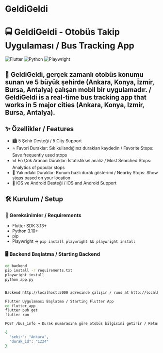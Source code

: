 # GeldiGeldi
# 🚍 GeldiGeldi - Otobüs Takip Uygulaması / Bus Tracking App

![Flutter](https://img.shields.io/badge/Flutter-3.13-blue?logo=flutter)
![Python](https://img.shields.io/badge/Python-3.10%2B-yellow?logo=python)
![Playwright](https://img.shields.io/badge/Playwright-1.35-green?logo=playwright)

## 📌 GeldiGeldi, gerçek zamanlı otobüs konumu sunan ve 5 büyük şehirde (Ankara, Konya, İzmir, Bursa, Antalya) çalışan mobil bir uygulamadır. / GeldiGeldi is a real-time bus tracking app that works in 5 major cities (Ankara, Konya, Izmir, Bursa, Antalya).

## ✨ Özellikler / Features
- 🏙️ 5 Şehir Desteği / 5 City Support  
- ⭐ Favori Duraklar: Sık kullandığınız durakları kaydedin / Favorite Stops: Save frequently used stops  
- 📊 En Çok Aranan Duraklar: İstatistiksel analiz / Most Searched Stops: Analytics of popular stops  
- 📍 Yakındaki Duraklar: Konum bazlı durak gösterimi / Nearby Stops: Show stops based on your location  
- 📱 iOS ve Android Desteği / iOS and Android Support  

## 🛠 Kurulum / Setup

### 🔧 Gereksinimler / Requirements  
- Flutter SDK 3.13+  
- Python 3.10+  
- pip  
- Playwright → `pip install playwright && playwright install`  

### 🖥️ Backend Başlatma / Starting Backend

```bash
cd backend
pip install -r requirements.txt
playwright install
python app.py


Backend http://localhost:5000 adresinde çalışır / runs at http://localhost:5000

Flutter Uygulaması Başlatma / Starting Flutter App
cd flutter_app
flutter pub get
flutter run

POST /bus_info → Durak numarasına göre otobüs bilgisini getirir / Returns bus info by stop ID

{
  "sehir": "Ankara",
  "durak_id": "1234"
}

